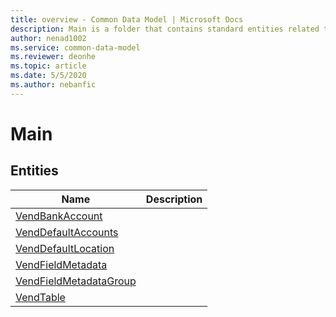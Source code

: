 ```yaml
---
title: overview - Common Data Model | Microsoft Docs
description: Main is a folder that contains standard entities related to the Common Data Model.
author: nenad1002
ms.service: common-data-model
ms.reviewer: deonhe
ms.topic: article
ms.date: 5/5/2020
ms.author: nebanfic
---
```


# Main


## Entities

|Name|Description|
|---|---|
|[VendBankAccount](VendBankAccount.md)||
|[VendDefaultAccounts](VendDefaultAccounts.md)||
|[VendDefaultLocation](VendDefaultLocation.md)||
|[VendFieldMetadata](VendFieldMetadata.md)||
|[VendFieldMetadataGroup](VendFieldMetadataGroup.md)||
|[VendTable](VendTable.md)||

